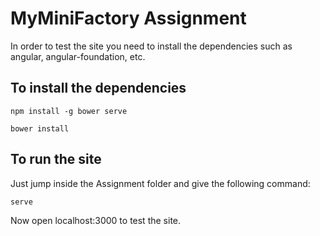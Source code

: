 # MyMiniFactory Assignment
In order to test the site you need to install the dependencies such as angular, angular-foundation, etc.

## To install the dependencies
    npm install -g bower serve
    
    bower install
    
## To run the site
Just jump inside the Assignment folder and give the following command:

    serve

Now open localhost:3000 to test the site.


    
